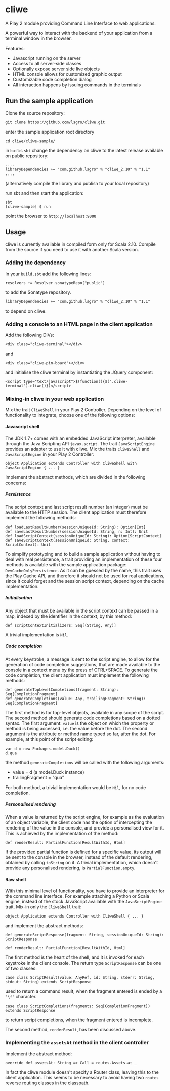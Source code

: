 cliwe
=====

A Play 2 module providing Command Line Interface to web applications.

A powerful way to interact with the backend of your application from a terminal window in the browser.

Features:
- Javascript running on the server
- Access to all server-side classes
- Optionally expose server side live objects
- HTML console allows for customized graphic output
- Customizable code completion dialog
- All interaction happens by issuing commands in the terminals

## Run the sample application

Clone the source repository:

    git clone https://github.com/lsgro/cliwe.git
    
enter the sample application root directory

    cd cliwe/cliwe-sample/
    
in `build.sbt` change the dependency on cliwe to the latest release available on public repository:

    ....
    libraryDependencies += "com.github.lsgro" % "cliwe_2.10" % "1.1"
    ....
    
(alternatively compile the library and publish to your local repository)    
    
run sbt and then start the application:

    sbt
    [cliwe-sample] $ run
    
point the browser to `http://localhost:9000`

## Usage

cliwe is currently available in compiled form only for Scala 2.10. Compile from the source if you need to use it with another Scala version.

### Adding the dependency
In your `build.sbt` add the following lines:
    
    resolvers += Resolver.sonatypeRepo("public")
to add the Sonatype repository.
    
    libraryDependencies += "com.github.lsgro" % "cliwe_2.10" % "1.1"
to depend on cliwe.
  
### Adding a console to an HTML page in the client application
Add the following DIVs:

    <div class="cliwe-terminal"></div>

and

    <div class="cliwe-pin-board"></div>

and initialise the cliwe terminal by instantiating the JQuery component:

    <script type="text/javascript">$(function(){$(".cliwe-terminal").cliwe()})</script>

### Mixing-in cliwe in your web application
Mix the trait `CliweShell` in your Play 2 Controller.
Depending on the level of functionality to integrate, choose one of the following options:

#### Javascript shell
The JDK 1.7+ comes with an embedded JavaScript interpreter, available through the Java Scripting API `javax.script`.
The trait `JavaScriptEngine` provides an adapter to use it with cliwe.
Mix the traits `CliweShell` and `JavaScriptEngine` in your Play 2 Controller:

    object Application extends Controller with CliweShell with JavaScriptEngine { ... }

Implement the abstract methods, which are divided in the following concerns:

##### Persistence
The script context and last script result number (an integer) must be available to the HTTP session. The client application must therefore implement the following methods:

    def loadLastResultNumber(sessionUniqueId: String): Option[Int]
    def saveLastResultNumber(sessionUniqueId: String, n: Int): Unit
    def loadScriptContext(sessionUniqueId: String): Option[ScriptContext]
    def saveScriptContext(sessionUniqueId: String, context: ScriptContext): Unit

To simplify prototyping and to build a sample application without having to deal with real persistence, a trait providing an implementation of these four methods is available with the sample application package: `DevCacheOnlyPersistence`. As it can be guessed by the name, this trait uses the Play Cache API, and therefore it should not be used for real applications, since it could forget and the session script context, depending on the cache implementation.

##### Initialisation
Any object that must be available in the script context can be passed in a map, indexed by the identifier in the context, by this method:

    def scriptContextInitializers: Seq[(String, Any)]

A trivial implementation is `Nil`.

##### Code completion
At every keystroke, a message is sent to the script engine, to allow for the generation of code completion suggestions, that are made available to the console in a context menu by the press of CTRL+SPACE. To generate the code completion, the client application must implement the following methods:

    def generateTopLevelCompletions(fragment: String): Seq[CompletionFragment]
    def generateCompletions(value: Any, trailingFragment: String): Seq[CompletionFragment]

The first method is for top-level objects, available in any scope of the script.
The second method should generate code completions based on a dotted syntax. The first argument: `value` is the object on which the property or method is being accessed, i.e. the value before the dot. The second argument is the attribute or method name typed so far, after the dot. For example, at this point of the script editing:

    var d = new Packages.model.Duck()
    d.qua

the method `generateCompletions` will be called with the following arguments:
- value = d (a model.Duck instance)
- trailingFragment = "qua"

For both method, a trivial implementation would be `Nil`, for no code completion.

##### Personalised rendering
When a value is returned by the script engine, for example as the evaluation of an object variable, the client code has the option of intercepting the rendering of the value in the console, and provide a personalised view for it. This is achieved by the implementation of the method:

    def renderResult: PartialFunction[ResultWithId, Html]

If the provided partial function is defined for a specific value, its output will be sent to the console in the browser, instead of the default rendering, obtained by calling `toString` on it.
A trivial implementation, which doesn't provide any personalised rendering, is `PartialFunction.empty`.

#### Raw shell
With this minimal level of functionality, you have to provide an interpreter for the command line interface. For example attaching a Python or Scala engine, instead of the stock JavaScript available with the `JavaScriptEngine` trait.
Mix-in only the `CliweShell` trait:

    object Application extends Controller with CliweShell { ... }

and implement the abstract methods:

    def generateScriptResponse(fragment: String, sessionUniqueId: String): ScriptResponse

    def renderResult: PartialFunction[ResultWithId, Html]
  
The first method is the heart of the shell, and it is invoked for each keystroke in the client console. The return type `ScriptResponse` can be one of two classes:

    case class ScriptResult(value: AnyRef, id: String, stderr: String, stdout: String) extends ScriptResponse
used to return a command result, when the fragment entered is ended by a `'\f'` character.

    case class ScriptCompletions(fragments: Seq[CompletionFragment]) extends ScriptResponse
to return script completions, when the fragment entered is incomplete.

The second method, `renderResult`, has been discussed above.

### Implementing the `assetsAt` method in the client controller
Implement the abstract method:

    override def assetsAt: String => Call = routes.Assets.at _

In fact the cliwe module doesn't specify a Router class, leaving this to the client application. This seems to be necessary to avoid having two `routes` reverse routing classes in the classpath.

